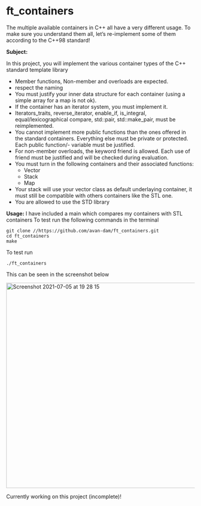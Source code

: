 # ft_containers

The multiple available containers in C++ all have a very different usage. 
To make sure you understand them all, let’s re-implement some of them according to the C++98 standard!


**Subject:**

In this project, you will implement the various container types of the C++ standard template library
- Member functions, Non-member and overloads are expected.
- respect the naming
- You must justify your inner data structure for each container (using a simple array for a map is not ok).
- If the container has an iterator system, you must implement it. 
- Iterators_traits, reverse_iterator, enable_if, is_integral, equal/lexicographical compare, std::pair, std::make_pair, must be reimplemented.
- You cannot implement more public functions than the ones offered in the standard containers. Everything else must be private or protected. Each public function/- variable must be justified.
- For non-member overloads, the keyword friend is allowed. Each use of friend must be justified and will be checked during evaluation.
- You must turn in the following containers and their associated functions:
  - Vector
  - Stack
  - Map
- Your stack will use your vector class as default underlaying container, it must still be compatible with others containers like the STL one.
- You are allowed to use the STD library

**Usage:**
I have included a main which compares my containers with STL containers
To test run the following commands in the terminal

```
git clone //https://github.com/avan-dam/ft_containers.git
cd ft_containers
make
```

To test run
```
./ft_containers
```
This can be seen in the screenshot below

<img width="550" alt="Screenshot 2021-07-05 at 19 28 15" src="https://user-images.githubusercontent.com/61982496/124504153-2d1c6c80-ddc7-11eb-968f-a5486570267b.png">

Currently working on this project (incomplete)! 
